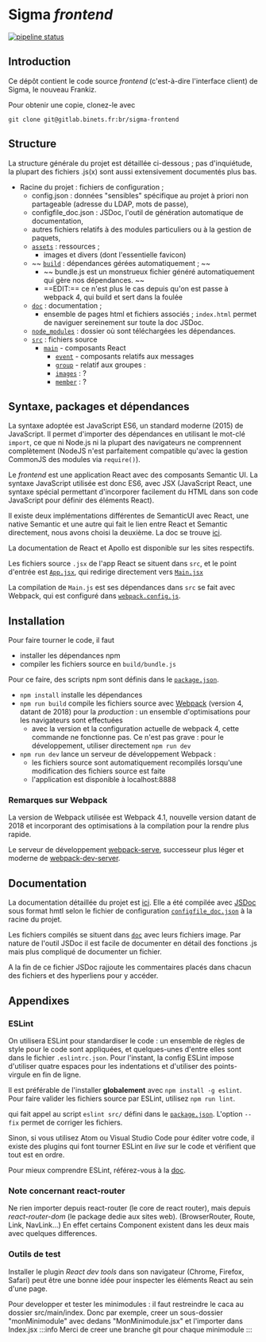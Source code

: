 # Sigma _frontend_

[![pipeline status](https://gitlab.binets.fr/br/sigma-frontend/badges/master/pipeline.svg)](https://gitlab.binets.fr/br/sigma-frontend/commits/master)

## Introduction

Ce dépôt contient le code source _frontend_ (c'est-à-dire l'interface client) de Sigma, le nouveau Frankiz.

Pour obtenir une copie, clonez-le avec

    git clone git@gitlab.binets.fr:br/sigma-frontend

## Structure

La structure générale du projet est détaillée ci-dessous ; pas d'inquiétude, la plupart des fichiers .js(x) sont aussi extensivement documentés plus bas.

* Racine du projet : fichiers de configuration ;
  * config.json : données "sensibles" spécifique au projet à priori non partageable (adresse du LDAP, mots de passe),
  * configfile_doc.json : JSDoc, l'outil de génération automatique de documentation,
  * autres fichiers relatifs à des modules particuliers ou à la gestion de paquets,
  * [`assets`](../assets) : ressources ;
    * images et divers (dont l'essentielle favicon)
  * ~~ [`build`](../build) : dépendances gérées automatiquement ; ~~
    * ~~ bundle.js est un monstrueux fichier généré automatiquement qui gère nos dépendances. ~~
    * ==EDIT:== ce n'est plus le cas depuis qu'on est passe à webpack 4, qui build et sert dans la foulée
  * [`doc`](../doc) : documentation ;
      * ensemble de pages html et fichiers associés ; `index.html` permet de naviguer sereinement sur toute la doc JSDoc.
  * [`node_modules`](../node_modules) : dossier où sont téléchargées les dépendances.
  * [`src`](../src) : fichiers source
    * [`main`](../src/main) - composants React
      * [`event`](../src/main/messages) - composants relatifs aux messages
      * [`group`](../src/main/group) - relatif aux groupes :
      * [`images`](../src/main/images) : ?
      * [`member`](../src/main/member) : ?

## Syntaxe, packages et dépendances

La syntaxe adoptée est JavaScript ES6, un standard moderne (2015) de JavaScript. Il permet d'importer des dépendances en utilisant le mot-clé `import`, ce que ni Node.js ni la plupart des navigateurs ne comprennent complètement (NodeJS n'est parfaitement compatible qu'avec la gestion CommonJS des modules via `require()`).

Le _frontend_ est une application React avec des composants Semantic UI. La syntaxe JavaScript utilisée est donc ES6, avec JSX (JavaScript React, une syntaxe spécial permettant d'incorporer facilement du HTML dans son code JavaScript pour définir des éléments React).

Il existe deux implémentations différentes de SemanticUI avec React, une native Semantic et une autre qui fait le lien entre React et Semantic directement, nous avons choisi la deuxième. La doc se trouve [ici](https://react.semantic-ui.com/).

La documentation de React et Apollo est disponible sur les sites respectifs.

Les fichiers source `.jsx` de l'app React se situent dans `src`, et le point d'entrée est [`App.jsx`](../App.jsx), qui redirige directement vers [`Main.jsx`](../Main.jsx)

La compilation de `Main.js` est ses dépendances dans `src` se fait avec Webpack, qui est configuré dans [`webpack.config.js`](../webpack.config.js).

## Installation

Pour faire tourner le code, il faut

* installer les dépendances npm
* compiler les fichiers source en `build/bundle.js`

Pour ce faire, des scripts npm sont définis dans le [`package.json`](./package.json).

* `npm install` installe les dépendances
* `npm run build` compile les fichiers source avec [Webpack](https://webpack.js.org/) (version 4, datant de 2018) pour la *production* : un ensemble d'optimisations pour les navigateurs sont effectuées
  * avec la version et la configuration actuelle de webpack 4, cette commande ne fonctionne pas. Ce n'est pas grave : pour le développement, utiliser directement `npm run dev`
* `npm run dev` lance un serveur de développement Webpack :
  * les fichiers source sont automatiquement recompilés lorsqu'une modification des fichiers source est faite
  * l'application est disponible à localhost:8888

### Remarques sur Webpack

La version de Webpack utilisée est Webpack 4.1, nouvelle version datant de 2018 et incorporant des optimisations à la compilation pour la rendre plus rapide.

Le serveur de développement [webpack-serve](https://github.com/webpack-contrib/webpack-serve), successeur plus léger et moderne de [webpack-dev-server](https://github.com/webpack-contrib/webpack-dev-server).

## Documentation

La documentation détaillée du projet est [ici](./index.html). Elle a été compilée avec [JSDoc](http://usejsdoc.org/index.html) sous format hmtl selon le fichier de configuration [`configfile_doc.json`](../configfile_doc.json) à la racine du projet.

Les fichiers compilés se situent dans [`doc`](.) avec leurs fichiers image. Par nature de l'outil JSDoc il est facile de documenter en détail des fonctions .js mais plus compliqué de documenter un fichier.

A la fin de ce fichier JSDoc rajjoute les commentaires placés dans chacun des fichiers et des hyperliens pour y accéder.

## Appendixes

### ESLint

On utilisera ESLint pour standardiser le code : un ensemble de règles de style pour le code sont appliquées, et quelques-unes d'entre elles sont dans le fichier `.eslintrc.json`. Pour l'instant, la config ESLint impose d'utiliser quatre espaces pour les indentations et d'utiliser des points-virgule en fin de ligne.

Il est préférable de l'installer **globalement** avec `npm install -g eslint`. Pour faire valider les fichiers source par ESLint, utilisez `npm run lint`.

qui fait appel au script `eslint src/` défini dans le [`package.json`](../package.json). L'option `--fix` permet de corriger les fichiers.

Sinon, si vous utilisez Atom ou Visual Studio Code pour éditer votre code, il existe des plugins qui font tourner ESLint en _live_ sur le code et vérifient que tout est en ordre.

Pour mieux comprendre ESLint, référez-vous à la [doc](https://eslint.org/docs/user-guide/getting-started).

### Note concernant react-router

Ne rien importer depuis react-router (le core de react router), mais depuis *react-router-dom* (le package dedie aux sites web). (BrowserRouter, Route, Link, NavLink...) En effet certains Component existent dans les deux mais avec quelques differences.

### Outils de test

Installer le plugin _React dev tools_ dans son navigateur (Chrome, Firefox, Safari) peut être une bonne idée pour inspecter les éléments React au sein d'une page.

Pour developper et tester les minimodules : il faut restreindre le caca au dossier src/main/index. Donc par exemple, creer un sous-dossier "monMinimodule" avec dedans "MonMinimodule.jsx" et l'importer dans Index.jsx
:::info
Merci de creer une branche git pour chaque minimodule
:::

